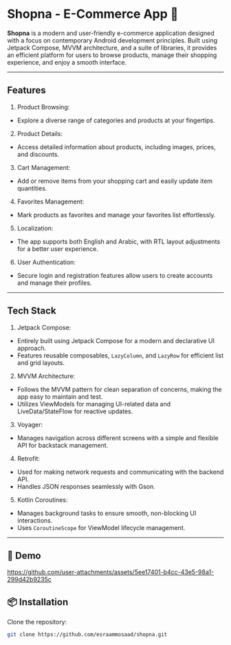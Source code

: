 # Shopna - E-Commerce App 🛒

**Shopna** is a modern and user-friendly e-commerce application designed with a focus on contemporary Android development principles. Built using Jetpack Compose, MVVM architecture, and a suite of libraries, it provides an efficient platform for users to browse products, manage their shopping experience, and enjoy a smooth interface.

---

## Features

1.   Product Browsing: 
   - Explore a diverse range of categories and products at your fingertips.

2.   Product Details:
   - Access detailed information about products, including images, prices, and discounts.

3.   Cart Management: 
   - Add or remove items from your shopping cart and easily update item quantities.

4.   Favorites Management:
   - Mark products as favorites and manage your favorites list effortlessly.

5.   Localization:
   - The app supports both English and Arabic, with RTL layout adjustments for a better user experience.

6.   User Authentication:
   - Secure login and registration features allow users to create accounts and manage their profiles.

---

##  Tech Stack

1.   Jetpack Compose:
   - Entirely built using Jetpack Compose for a modern and declarative UI approach.
   - Features reusable composables, `LazyColumn`, and `LazyRow` for efficient list and grid layouts.

2.   MVVM Architecture:
   - Follows the MVVM pattern for clean separation of concerns, making the app easy to maintain and test.
   - Utilizes ViewModels for managing UI-related data and LiveData/StateFlow for reactive updates.

3.   Voyager:
   - Manages navigation across different screens with a simple and flexible API for backstack management.

4.   Retrofit:
   - Used for making network requests and communicating with the backend API.
   - Handles JSON responses seamlessly with Gson.

5.   Kotlin Coroutines:
   - Manages background tasks to ensure smooth, non-blocking UI interactions.
   - Uses `CoroutineScope` for ViewModel lifecycle management.

---

## 📸 Demo

https://github.com/user-attachments/assets/5ee17401-b4cc-43e5-98a1-299d42b9235c

## 📦 Installation

Clone the repository:

```bash
git clone https://github.com/esraammosaad/shopna.git


